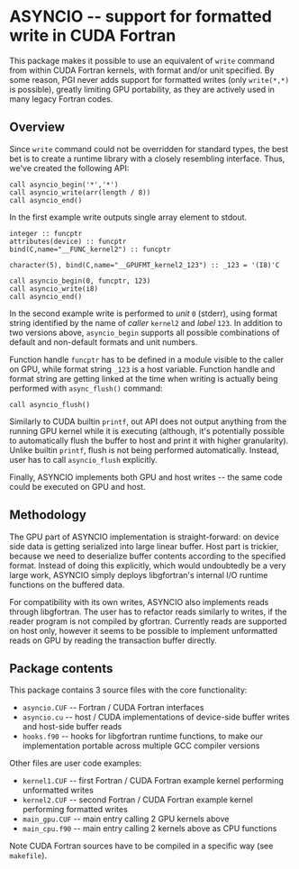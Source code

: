# ASYNCIO -- support for formatted write in CUDA Fortran

This package makes it possible to use an equivalent of `write` command from within CUDA Fortran kernels, with format and/or unit specified. By some reason, PGI never adds support for formatted writes (only `write(*,*)` is possible), greatly limiting GPU portability, as they are actively used in many legacy Fortran codes.

## Overview

Since `write` command could not be overridden for standard types, the best bet is to create a runtime library with a closely resembling interface. Thus, we've created the following API:

```
call asyncio_begin('*','*')
call asyncio_write(arr(length / 8))
call asyncio_end()
```

In the first example write outputs single array element to stdout.

```
integer :: funcptr
attributes(device) :: funcptr
bind(C,name="__FUNC_kernel2") :: funcptr

character(5), bind(C,name="__GPUFMT_kernel2_123") :: _123 = '(I8)'C

call asyncio_begin(0, funcptr, 123)
call asyncio_write(i8)
call asyncio_end()
```

In the second example write is performed to *unit* `0` (stderr), using format string identified by the name of *caller* `kernel2` and *label* `123`. In addition to two versions above, `asyncio_begin` supports all possible combinations of default and non-default formats and unit numbers.

Function handle `funcptr` has to be defined in a module visible to the caller on GPU, while format string `_123` is a host variable. Function handle and format string are getting linked at the time when writing is actually being performed with `async_flush()` command:

```
call asyncio_flush()
```

Similarly to CUDA builtin `printf`, out API does not output anything from the running GPU kernel while it is executing (although, it's potentially possible to automatically flush the buffer to host and print it with higher granularity). Unlike builtin `printf`, flush is not being performed automatically. Instead, user has to call `asyncio_flush` explicitly.

Finally, ASYNCIO implements both GPU and host writes -- the same code could be executed on GPU and host.

## Methodology

The GPU part of ASYNCIO implementation is straight-forward: on device side data is getting serialized into large linear buffer. Host part is trickier, because we need to deserialize buffer contents according to the specified format. Instead of doing this explicitly, which would undoubtedly be a very large work, ASYNCIO simply deploys libgfortran's internal I/O runtime functions on the buffered data.

For compatibility with its own writes, ASYNCIO also implements reads through libgfortran. The user has to refactor reads similarly to writes, if the reader program is not compiled by gfortran. Currently reads are supported on host only, however it seems to be possible to implement unformatted reads on GPU by reading the transaction buffer directly.

## Package contents

This package contains 3 source files with the core functionality:

* `asyncio.CUF` -- Fortran / CUDA Fortran interfaces
* `asyncio.cu` -- host / CUDA implementations of device-side buffer writes and host-side buffer reads
* `hooks.f90` -- hooks for libgfortran runtime functions, to make our implementation portable across multiple GCC compiler versions

Other files are user code examples:

* `kernel1.CUF` -- first Fortran / CUDA Fortran example kernel performing unformatted writes
* `kernel2.CUF` -- second Fortran / CUDA Fortran example kernel performing formatted writes
* `main_gpu.CUF` -- main entry calling 2 GPU kernels above
* `main_cpu.f90` -- main entry calling 2 kernels above as CPU functions

Note CUDA Fortran sources have to be compiled in a specific way (see `makefile`).

